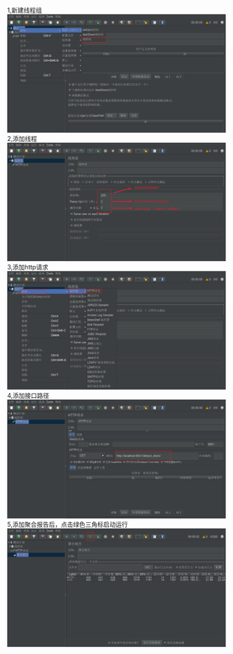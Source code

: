 1,新建线程组
![image](../../images/Snipaste_2022-05-06_01-49-17.png)
2,添加线程
![image](../../images/Snipaste_2022-05-06_01-51-37.png)
3,添加http请求
![image](../../images/Snipaste_2022-05-06_01-53-01.png)
4,添加接口路径
![image](../../images/Snipaste_2022-05-06_01-54-55.png)
5,添加聚合报告后，点击绿色三角标启动运行
![image](../../images/Snipaste_2022-05-06_01-55-49.png)
